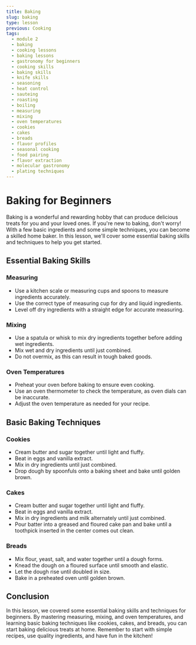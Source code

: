 ```yaml
---
title: Baking
slug: baking
type: lesson
previous: Cooking
tags:
  - module 2
  - baking
  - cooking lessons
  - baking lessons
  - gastronomy for beginners
  - cooking skills
  - baking skills
  - knife skills
  - seasoning
  - heat control
  - sauteing
  - roasting
  - boiling
  - measuring
  - mixing
  - oven temperatures
  - cookies
  - cakes
  - breads
  - flavor profiles
  - seasonal cooking
  - food pairing
  - flavor extraction
  - molecular gastronomy
  - plating techniques
---
```


# Baking for Beginners

Baking is a wonderful and rewarding hobby that can produce delicious treats for you and your loved ones. If you're new to baking, don't worry! With a few basic ingredients and some simple techniques, you can become a skilled home baker. In this lesson, we'll cover some essential baking skills and techniques to help you get started.

## Essential Baking Skills

### Measuring

- Use a kitchen scale or measuring cups and spoons to measure ingredients accurately.
- Use the correct type of measuring cup for dry and liquid ingredients.
- Level off dry ingredients with a straight edge for accurate measuring.

### Mixing

- Use a spatula or whisk to mix dry ingredients together before adding wet ingredients.
- Mix wet and dry ingredients until just combined.
- Do not overmix, as this can result in tough baked goods.

### Oven Temperatures

- Preheat your oven before baking to ensure even cooking.
- Use an oven thermometer to check the temperature, as oven dials can be inaccurate.
- Adjust the oven temperature as needed for your recipe.

## Basic Baking Techniques

### Cookies

- Cream butter and sugar together until light and fluffy.
- Beat in eggs and vanilla extract.
- Mix in dry ingredients until just combined.
- Drop dough by spoonfuls onto a baking sheet and bake until golden brown.

### Cakes

- Cream butter and sugar together until light and fluffy.
- Beat in eggs and vanilla extract.
- Mix in dry ingredients and milk alternately until just combined.
- Pour batter into a greased and floured cake pan and bake until a toothpick inserted in the center comes out clean.

### Breads

- Mix flour, yeast, salt, and water together until a dough forms.
- Knead the dough on a floured surface until smooth and elastic.
- Let the dough rise until doubled in size.
- Bake in a preheated oven until golden brown.

## Conclusion

In this lesson, we covered some essential baking skills and techniques for beginners. By mastering measuring, mixing, and oven temperatures, and learning basic baking techniques like cookies, cakes, and breads, you can start baking delicious treats at home. Remember to start with simple recipes, use quality ingredients, and have fun in the kitchen!

